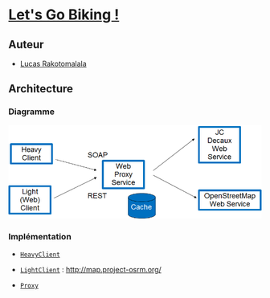 # [Let's Go Biking !](https://lms.univ-cotedazur.fr/course/view.php?id=4334&amp;section=11)

## Auteur

- [Lucas Rakotomalala](https://github.com/LucasRakotomalala)

## Architecture

### Diagramme

<img src="resources/Diagramme d'architecture.png" alt="Diagramme d'architecture" style="margin: auto;"/>

### Implémentation

* [`HeavyClient`](HeavyClient)

* [`LightClient`](LightClient) : http://map.project-osrm.org/

* [`Proxy`](Proxy)